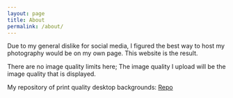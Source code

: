 ```yaml
---
layout: page
title: About
permalink: /about/
---
```


Due to my general dislike for social media, I figured the best way to host my photography would be on my own page. This website is the result.  

There are no image quality limits here; The image quality I upload will be the image quality that is displayed.

My repository of print quality desktop backgrounds:
[Repo](https://github.com/Can221-ParOS/natural-wallpaper-collection-git)


